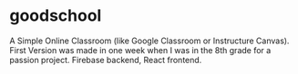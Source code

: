 # goodschool

A Simple Online Classroom (like Google Classroom or Instructure Canvas). First Version was made in one week when I was in the 8th grade for a passion project.
Firebase backend, React frontend.
